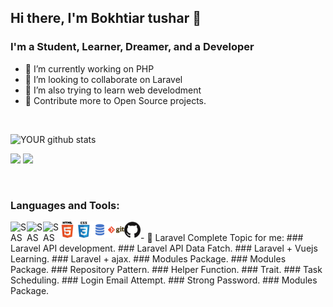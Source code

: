 ## Hi there, I'm Bokhtiar tushar 👋

### I'm a Student, Learner, Dreamer, and a Developer

- 🔭 I’m currently working on PHP
- 🌱 I’m looking to collaborate on Laravel
- 👯 I’m also trying to learn web develodment 
- 🥅 Contribute more to Open Source projects.


<br>

![YOUR github stats](https://github-readme-stats.vercel.app/api?username=Bokhtiar)

[<img src="https://img.shields.io/badge/linkedin-%230077B5.svg?&style=for-the-badge&logo=linkedin&logoColor=white" />](https://www.linkedin.com/in/bokhtiar-toshar-3bb9331b0/) 
[<img src = "https://img.shields.io/badge/facebook-%230077B5.svg?&style=for-the-badge&logo">](https://www.facebook.com/bokhtiar172/) 

<br>

### Languages and Tools:

<img align="left" alt="SAS" width="26px" src="https://pbs.twimg.com/profile_images/1163911054788833282/AcA2LnWL_400x400.jpg" />
<img align="left" alt="SAS" width="26px" src="https://upload.wikimedia.org/wikipedia/commons/thumb/9/95/Vue.js_Logo_2.svg/1200px-Vue.js_Logo_2.svg.png" />
<img align="left" alt="SAS" width="26px" src="https://www.w3schools.com/whatis/img_ajax.jpg" />
<img align="left" alt="HTML5" width="26px" src="https://raw.githubusercontent.com/github/explore/80688e429a7d4ef2fca1e82350fe8e3517d3494d/topics/html/html.png" />
<img align="left" alt="CSS3" width="26px" src="https://raw.githubusercontent.com/github/explore/80688e429a7d4ef2fca1e82350fe8e3517d3494d/topics/css/css.png" />
<img align="left" alt="SQL" width="26px" src="https://raw.githubusercontent.com/github/explore/80688e429a7d4ef2fca1e82350fe8e3517d3494d/topics/sql/sql.png" />
<img align="left" alt="Git" width="26px" src="https://raw.githubusercontent.com/github/explore/80688e429a7d4ef2fca1e82350fe8e3517d3494d/topics/git/git.png" />
<img align="left" alt="GitHub" width="26px" src="https://raw.githubusercontent.com/github/explore/78df643247d429f6cc873026c0622819ad797942/topics/github/github.png" />

<br />
- 🥅 Laravel Complete Topic for me:
### Laravel API development.
### Laravel API Data Fatch.
### Laravel + Vuejs Learning.
### Laravel + ajax.
### Modules Package.
### Modules Package.
### Repository Pattern.
### Helper Function.
### Trait.
### Task Scheduling.
### Login Email Attempt.
### Strong Password.
### Modules Package.


<br />

